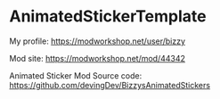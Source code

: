 # AnimatedStickerTemplate

My profile: https://modworkshop.net/user/bizzy

Mod site: https://modworkshop.net/mod/44342


Animated Sticker Mod Source code: https://github.com/devingDev/BizzysAnimatedStickers
